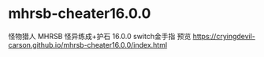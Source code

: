 # mhrsb-cheater16.0.0
怪物猎人 MHRSB 怪异练成+护石 16.0.0 switch金手指
预览 https://cryingdevil-carson.github.io/mhrsb-cheater16.0.0/index.html
